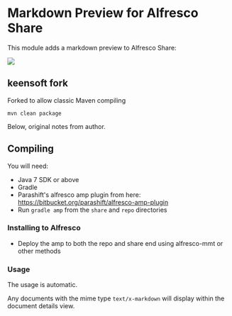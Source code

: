 # Markdown Preview for Alfresco Share

This module adds a markdown preview to Alfresco Share:

![](markdown-preview.png)

## keensoft fork

Forked to allow classic Maven compiling

`mvn clean package`

Below, original notes from author.

## Compiling

You will need:

* Java 7 SDK or above
* Gradle
* Parashift's alfresco amp plugin from here: https://bitbucket.org/parashift/alfresco-amp-plugin
* Run `gradle amp` from the `share` and `repo` directories

### Installing to Alfresco

* Deploy the amp to both the repo and share end using alfresco-mmt or other methods

### Usage

The usage is automatic.

Any documents with the mime type `text/x-markdown` will display within the document details view.
